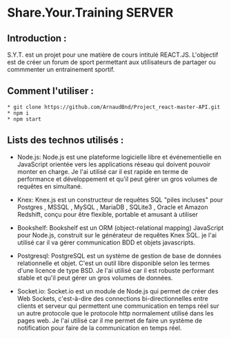# Share.Your.Training SERVER
## Introduction :

S.Y.T. est un projet pour une matière de cours intitulé REACT.JS.
L'objectif est de créer un forum de sport permettant aux utilisateurs de partager ou commmenter un entrainement sportif.


## Comment l'utiliser :
```console
* git clone https://github.com/ArnaudBnd/Project_react-master-API.git
* npm i
* npm start
```

## Lists des technos utilisés :

* Node.js:
	Node.js est une plateforme logicielle libre et événementielle en JavaScript orientée vers les applications réseau qui doivent pouvoir monter en charge.
	Je l'ai utilisé car il est rapide en terme de performance et développement et qu'il peut gérer un gros volumes de requêtes en simultané.

* Knex:
	Knex.js est un constructeur de requêtes SQL "piles incluses" pour Postgres , MSSQL , MySQL , MariaDB , SQLite3 , Oracle et Amazon Redshift, conçu pour être flexible, portable et amusant à utiliser

* Bookshelf:
	Bookshelf est un ORM (object-relational mapping) JavaScript pour Node.js, construit sur le générateur de requêtes Knex SQL.
	je l'ai utilisé car il va gérer communication BDD et objets javascripts.

* Postgresql:
	PostgreSQL est un système de gestion de base de données relationnelle et objet. C'est un outil libre disponible selon les termes d'une licence de type BSD.
	Je l'ai utilisé car il est robuste performant stable et qu'il peut gérer un gros volumes de données.

* Socket.io:
	Socket.io est un module de Node.js qui permet de créer des Web Sockets, c'est-à-dire des connections bi-directionnelles entre clients et serveur qui permettent une communication en temps réel sur un autre protocole que le protocole http normalement utilisé dans les pages web.
	Je l'ai utilisé car il me permet de faire un système de notification pour faire de la communication en temps réel.
